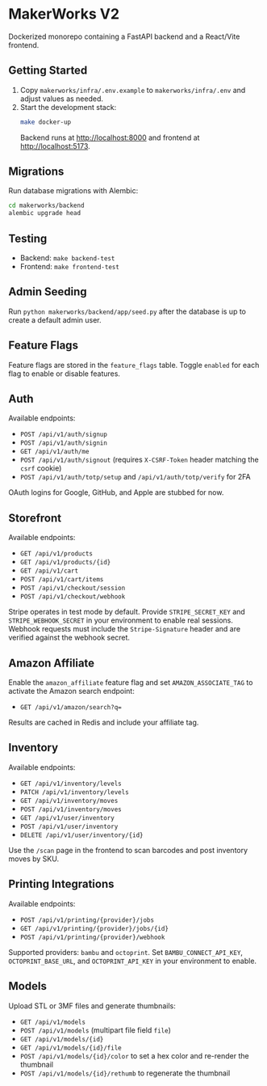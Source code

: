# MakerWorks V2

Dockerized monorepo containing a FastAPI backend and a React/Vite frontend.

## Getting Started

1. Copy `makerworks/infra/.env.example` to `makerworks/infra/.env` and adjust values as needed.
2. Start the development stack:
   ```bash
   make docker-up
   ```
   Backend runs at [http://localhost:8000](http://localhost:8000) and frontend at [http://localhost:5173](http://localhost:5173).

## Migrations

Run database migrations with Alembic:

```bash
cd makerworks/backend
alembic upgrade head
```

## Testing

- Backend: `make backend-test`
- Frontend: `make frontend-test`

## Admin Seeding

Run `python makerworks/backend/app/seed.py` after the database is up to create a default admin user.

## Feature Flags

Feature flags are stored in the `feature_flags` table. Toggle `enabled` for each flag to enable or disable features.

## Auth

Available endpoints:

- `POST /api/v1/auth/signup`
- `POST /api/v1/auth/signin`
- `GET /api/v1/auth/me`
- `POST /api/v1/auth/signout` (requires `X-CSRF-Token` header matching the `csrf` cookie)
- `POST /api/v1/auth/totp/setup` and `/api/v1/auth/totp/verify` for 2FA

OAuth logins for Google, GitHub, and Apple are stubbed for now.

## Storefront

Available endpoints:

- `GET /api/v1/products`
- `GET /api/v1/products/{id}`
- `GET /api/v1/cart`
- `POST /api/v1/cart/items`
- `POST /api/v1/checkout/session`
- `POST /api/v1/checkout/webhook`

Stripe operates in test mode by default. Provide `STRIPE_SECRET_KEY` and `STRIPE_WEBHOOK_SECRET` in your environment to enable real sessions.
Webhook requests must include the `Stripe-Signature` header and are verified against the webhook secret.

## Amazon Affiliate

Enable the `amazon_affiliate` feature flag and set `AMAZON_ASSOCIATE_TAG` to activate the Amazon search endpoint:

- `GET /api/v1/amazon/search?q=`

Results are cached in Redis and include your affiliate tag.

## Inventory

Available endpoints:

- `GET /api/v1/inventory/levels`
- `PATCH /api/v1/inventory/levels`
- `GET /api/v1/inventory/moves`
- `POST /api/v1/inventory/moves`
- `GET /api/v1/user/inventory`
- `POST /api/v1/user/inventory`
- `DELETE /api/v1/user/inventory/{id}`

Use the `/scan` page in the frontend to scan barcodes and post inventory moves by SKU.

## Printing Integrations

Available endpoints:

- `POST /api/v1/printing/{provider}/jobs`
- `GET /api/v1/printing/{provider}/jobs/{id}`
- `POST /api/v1/printing/{provider}/webhook`

Supported providers: `bambu` and `octoprint`. Set `BAMBU_CONNECT_API_KEY`,
`OCTOPRINT_BASE_URL`, and `OCTOPRINT_API_KEY` in your environment to enable.

## Models

Upload STL or 3MF files and generate thumbnails:

- `GET /api/v1/models`
- `POST /api/v1/models` (multipart file field `file`)
- `GET /api/v1/models/{id}`
- `GET /api/v1/models/{id}/file`
- `POST /api/v1/models/{id}/color` to set a hex color and re-render the thumbnail
- `POST /api/v1/models/{id}/rethumb` to regenerate the thumbnail

